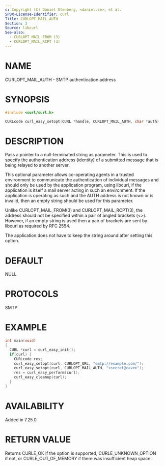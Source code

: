 ```yaml
---
c: Copyright (C) Daniel Stenberg, <daniel.se>, et al.
SPDX-License-Identifier: curl
Title: CURLOPT_MAIL_AUTH
Section: 3
Source: libcurl
See-also:
  - CURLOPT_MAIL_FROM (3)
  - CURLOPT_MAIL_RCPT (3)
---
```


# NAME

CURLOPT_MAIL_AUTH - SMTP authentication address

# SYNOPSIS

~~~c
#include <curl/curl.h>

CURLcode curl_easy_setopt(CURL *handle, CURLOPT_MAIL_AUTH, char *auth);
~~~

# DESCRIPTION

Pass a pointer to a null-terminated string as parameter. This is used to
specify the authentication address (identity) of a submitted message that is
being relayed to another server.

This optional parameter allows co-operating agents in a trusted environment to
communicate the authentication of individual messages and should only be used
by the application program, using libcurl, if the application is itself a mail
server acting in such an environment. If the application is operating as such
and the AUTH address is not known or is invalid, then an empty string should
be used for this parameter.

Unlike CURLOPT_MAIL_FROM(3) and CURLOPT_MAIL_RCPT(3), the address should not
be specified within a pair of angled brackets (\<\>). However, if an empty
string is used then a pair of brackets are sent by libcurl as required by RFC
2554.

The application does not have to keep the string around after setting this
option.

# DEFAULT

NULL

# PROTOCOLS

SMTP

# EXAMPLE

~~~c
int main(void)
{
  CURL *curl = curl_easy_init();
  if(curl) {
    CURLcode res;
    curl_easy_setopt(curl, CURLOPT_URL, "smtp://example.com/");
    curl_easy_setopt(curl, CURLOPT_MAIL_AUTH, "<secret@cave>");
    res = curl_easy_perform(curl);
    curl_easy_cleanup(curl);
  }
}
~~~

# AVAILABILITY

Added in 7.25.0

# RETURN VALUE

Returns CURLE_OK if the option is supported, CURLE_UNKNOWN_OPTION if not, or
CURLE_OUT_OF_MEMORY if there was insufficient heap space.
